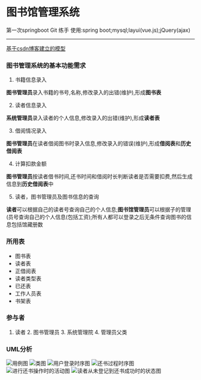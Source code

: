 # 图书馆管理系统
第一次springboot Git 练手
使用:spring boot;mysql;layui(vue.js);jQuery(ajax)
***
[基于csdn博客建立的模型](https://blog.csdn.net/Dimo__/article/details/84936685)
### 图书管理系统的基本功能需求
1. 书籍信息录入

**图书管理员**录入书籍的书号,名称,修改录入的出错(维护),形成**图书表**

2. 读者信息录入

**系统管理员**录入读者的个人信息,修改录入的出错(维护),形成**读者表**

3. 借阅情况录入

**图书管理员**在读者借阅图书时录入信息,修改录入的错误(维护),形成**借阅表**和**历史借阅表**

4. 计算扣款金额

**图书管理员**按读者借书时间,还书时间和借阅时长判断读者是否需要扣费,然后生成信息到**历史借阅表**中

5. 读者，图书管理员及图书信息的查询

**读者**可以根据自己的读者号查询自己的个人信息;**图书馆管理员**可以根据子的管理(员号查询自己的个人信息(包括工资);所有人都可以登录之后无条件查询图书的信息包括馆藏册数

 ### 所用表
 + 图书表
 + 读者表
 + 正借阅表
 + 读者类型表
 + 已还表
 + 工作人员表
 + 书架表
 ### 参与者
 1. 读者 2. 图书管理员 3. 系统管理院 4. 管理员父类
 ### UML分析
 ![用例图](https://img-blog.csdnimg.cn/20181210110100618.png?x-oss-process=image/watermark,type_ZmFuZ3poZW5naGVpdGk,shadow_10,text_aHR0cHM6Ly9ibG9nLmNzZG4ubmV0L0RpbW9fXw==,size_16,color_FFFFFF,t_70)
 ![类图](https://img-blog.csdnimg.cn/20181210110100618.png?x-oss-process=image/watermark,type_ZmFuZ3poZW5naGVpdGk,shadow_10,text_aHR0cHM6Ly9ibG9nLmNzZG4ubmV0L0RpbW9fXw==,size_16,color_FFFFFF,t_70)
 ![用户登录时序图](https://img-blog.csdnimg.cn/20181210110100610.png?x-oss-process=image/watermark,type_ZmFuZ3poZW5naGVpdGk,shadow_10,text_aHR0cHM6Ly9ibG9nLmNzZG4ubmV0L0RpbW9fXw==,size_16,color_FFFFFF,t_70)
![还书过程时序图](https://img-blog.csdnimg.cn/20181210110100626.png?x-oss-process=image/watermark,type_ZmFuZ3poZW5naGVpdGk,shadow_10,text_aHR0cHM6Ly9ibG9nLmNzZG4ubmV0L0RpbW9fXw==,size_16,color_FFFFFF,t_70)
![进行还书操作时的活动图](https://img-blog.csdnimg.cn/20181210110100626.png?x-oss-process=image/watermark,type_ZmFuZ3poZW5naGVpdGk,shadow_10,text_aHR0cHM6Ly9ibG9nLmNzZG4ubmV0L0RpbW9fXw==,size_16,color_FFFFFF,t_70)
![读者从未登记到还书成功时的状态图](https://img-blog.csdnimg.cn/20181210110100644.png?x-oss-process=image/watermark,type_ZmFuZ3poZW5naGVpdGk,shadow_10,text_aHR0cHM6Ly9ibG9nLmNzZG4ubmV0L0RpbW9fXw==,size_16,color_FFFFFF,t_70)  
